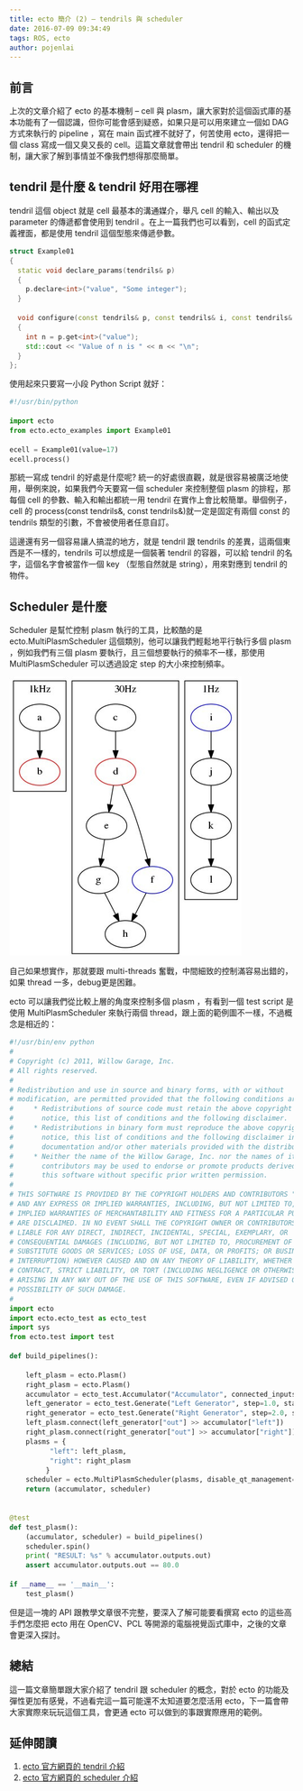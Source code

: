 ```yaml
---
title: ecto 簡介 (2) – tendrils 與 scheduler
date: 2016-07-09 09:34:49
tags: ROS, ecto
author: pojenlai
---
```


## 前言

上次的文章介紹了 ecto 的基本機制 – cell 與 plasm，讓大家對於這個函式庫的基本功能有了一個認識，但你可能會感到疑惑，如果只是可以用來建立一個如 DAG 方式來執行的 pipeline ，寫在 main 函式裡不就好了，何苦使用 ecto，還得把一個 class 寫成一個又臭又長的 cell。這篇文章就會帶出 tendril 和 scheduler 的機制，讓大家了解到事情並不像我們想得那麼簡單。

## tendril 是什麼 & tendril 好用在哪裡

tendril 這個 object 就是 cell 最基本的溝通媒介，舉凡 cell 的輸入、輸出以及 parameter 的傳遞都會使用到 tendril 。在上一篇我們也可以看到，cell 的函式定義裡面，都是使用 tendril 這個型態來傳遞參數。

```cpp
struct Example01 
{
  static void declare_params(tendrils& p)
  {
    p.declare<int>("value", "Some integer");
  }

  void configure(const tendrils& p, const tendrils& i, const tendrils& o)
  {
    int n = p.get<int>("value");
    std::cout << "Value of n is " << n << "\n";
  }
};
```

使用起來只要寫一小段 Python Script 就好：

```python
#!/usr/bin/python
 
import ecto
from ecto.ecto_examples import Example01
 
ecell = Example01(value=17)
ecell.process()
```

那統一寫成 tendril 的好處是什麼呢? 統一的好處很直觀，就是很容易被廣泛地使用，舉例來說，如果我們今天要寫一個 scheduler 來控制整個 plasm 的排程，那每個 cell 的參數、輸入和輸出都統一用 tendril 在實作上會比較簡單。舉個例子，cell 的 process(const tendrils&, const tendrils&)就一定是固定有兩個 const 的 tendrils 類型的引數，不會被使用者任意自訂。

這邊還有另一個容易讓人搞混的地方，就是 tendril 跟 tendrils 的差異，這兩個東西是不一樣的，tendrils 可以想成是一個裝著 tendril 的容器，可以給 tendril 的名字，這個名字會被當作一個 key （型態自然就是 string），用來對應到 tendril 的物件。

## Scheduler 是什麼

Scheduler 是幫忙控制 plasm 執行的工具，比較酷的是 ecto.MultiPlasmScheduler 這個類別，他可以讓我們輕鬆地平行執行多個 plasm ，例如我們有三個 plasm 要執行，且三個想要執行的頻率不一樣，那使用 MultiPlasmScheduler 可以透過設定 step 的大小來控制頻率。

![three_plasms](/img/pojenlai/three_plasms.jpg)

自己如果想實作，那就要跟 multi-threads 奮戰，中間細致的控制滿容易出錯的，如果 thread 一多，debug更是困難。

ecto 可以讓我們從比較上層的角度來控制多個 plasm ，有看到一個 test script 是使用 MultiPlasmScheduler 來執行兩個 thread，跟上面的範例圖不一樣，不過概念是相近的：

```python
#!/usr/bin/env python
#
# Copyright (c) 2011, Willow Garage, Inc.
# All rights reserved.
#
# Redistribution and use in source and binary forms, with or without
# modification, are permitted provided that the following conditions are met:
#     * Redistributions of source code must retain the above copyright
#       notice, this list of conditions and the following disclaimer.
#     * Redistributions in binary form must reproduce the above copyright
#       notice, this list of conditions and the following disclaimer in the
#       documentation and/or other materials provided with the distribution.
#     * Neither the name of the Willow Garage, Inc. nor the names of its
#       contributors may be used to endorse or promote products derived from
#       this software without specific prior written permission.
#
# THIS SOFTWARE IS PROVIDED BY THE COPYRIGHT HOLDERS AND CONTRIBUTORS "AS IS"
# AND ANY EXPRESS OR IMPLIED WARRANTIES, INCLUDING, BUT NOT LIMITED TO, THE
# IMPLIED WARRANTIES OF MERCHANTABILITY AND FITNESS FOR A PARTICULAR PURPOSE
# ARE DISCLAIMED. IN NO EVENT SHALL THE COPYRIGHT OWNER OR CONTRIBUTORS BE
# LIABLE FOR ANY DIRECT, INDIRECT, INCIDENTAL, SPECIAL, EXEMPLARY, OR
# CONSEQUENTIAL DAMAGES (INCLUDING, BUT NOT LIMITED TO, PROCUREMENT OF
# SUBSTITUTE GOODS OR SERVICES; LOSS OF USE, DATA, OR PROFITS; OR BUSINESS
# INTERRUPTION) HOWEVER CAUSED AND ON ANY THEORY OF LIABILITY, WHETHER IN
# CONTRACT, STRICT LIABILITY, OR TORT (INCLUDING NEGLIGENCE OR OTHERWISE)
# ARISING IN ANY WAY OUT OF THE USE OF THIS SOFTWARE, EVEN IF ADVISED OF THE
# POSSIBILITY OF SUCH DAMAGE.
#
import ecto
import ecto.ecto_test as ecto_test
import sys
from ecto.test import test

def build_pipelines():

    left_plasm = ecto.Plasm()
    right_plasm = ecto.Plasm()
    accumulator = ecto_test.Accumulator("Accumulator", connected_inputs_only=True)
    left_generator = ecto_test.Generate("Left Generator", step=1.0, start=1.0, stop=10.0)
    right_generator = ecto_test.Generate("Right Generator", step=2.0, start=1.0, stop=10.0)
    left_plasm.connect(left_generator["out"] >> accumulator["left"])
    right_plasm.connect(right_generator["out"] >> accumulator["right"])
    plasms = {
          "left": left_plasm,
          "right": right_plasm
         }
    scheduler = ecto.MultiPlasmScheduler(plasms, disable_qt_management=True)
    return (accumulator, scheduler)


@test
def test_plasm():
    (accumulator, scheduler) = build_pipelines()
    scheduler.spin()
    print( "RESULT: %s" % accumulator.outputs.out)
    assert accumulator.outputs.out == 80.0

if __name__ == '__main__':
    test_plasm()
```

但是這一塊的 API 跟教學文章很不完整，要深入了解可能要看撰寫 ecto 的這些高手們怎麼把 ecto 用在 OpenCV、PCL 等開源的電腦視覺函式庫中，之後的文章會更深入探討。

## 總結

這一篇文章簡單跟大家介紹了 tendril 跟 scheduler 的概念，對於 ecto 的功能及彈性更加有感覺，不過看完這一篇可能還不太知道要怎麼活用 ecto，下一篇會帶大家實際來玩玩這個工具，會更通 ecto 可以做到的事跟實際應用的範例。

## 延伸閱讀

1. [ecto 官方網頁的 tendril 介紹](http://plasmodic.github.io/ecto/ecto/reference/tendril.html#tendril-overview)
2. [ecto 官方網頁的 scheduler 介紹](http://plasmodic.github.io/ecto/ecto/reference/schedulers.html#schedulers)

